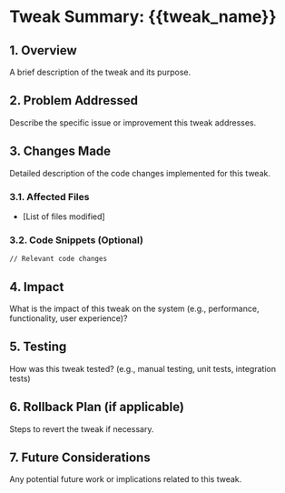 # Tweak Summary: {{tweak_name}}

## 1. Overview
A brief description of the tweak and its purpose.

## 2. Problem Addressed
Describe the specific issue or improvement this tweak addresses.

## 3. Changes Made
Detailed description of the code changes implemented for this tweak.

### 3.1. Affected Files
- [List of files modified]

### 3.2. Code Snippets (Optional)
```
// Relevant code changes
```

## 4. Impact
What is the impact of this tweak on the system (e.g., performance, functionality, user experience)?

## 5. Testing
How was this tweak tested? (e.g., manual testing, unit tests, integration tests)

## 6. Rollback Plan (if applicable)
Steps to revert the tweak if necessary.

## 7. Future Considerations
Any potential future work or implications related to this tweak.
